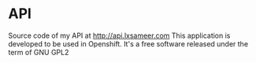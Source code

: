 API
===
Source code of my API at http://api.lxsameer.com
This application is developed to be used in Openshift.
It's a free software released under the term of GNU GPL2
